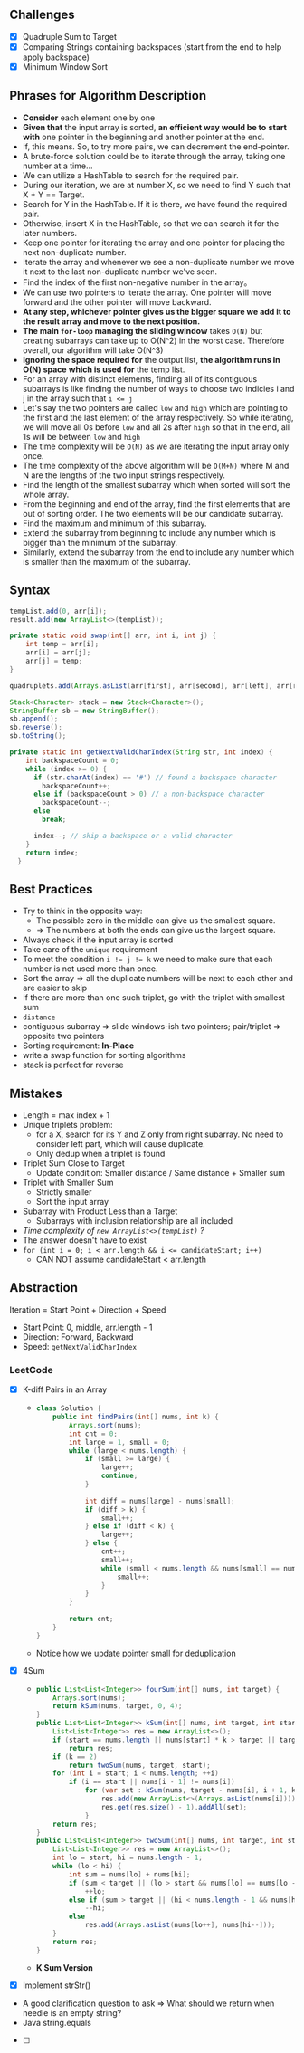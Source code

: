 ## Challenges

- [x] Quadruple Sum to Target
- [x] Comparing Strings containing backspaces (start from the end to help apply backspace)
- [x] Minimum Window Sort

## Phrases for Algorithm Description

- **Consider** each element one by one
- **Given that** the input array is sorted, **an efficient way would be to** **start with** one pointer in the beginning and another pointer at the end.
- If, this means. So, to try more pairs, we can decrement the end-pointer.
- A brute-force solution could be to iterate through the array, taking one number at a time...
- We can utilize a HashTable to search for the required pair. 
- During our iteration, we are at number X, so we need to find Y such that X + Y == Target.
- Search for Y in the HashTable. If it is there, we have found the required pair.
- Otherwise, insert X in the HashTable, so that we can search it for the later numbers.
- Keep one pointer for iterating the array and one pointer for placing the next non-duplicate number.
- Iterate the array and whenever we see a non-duplicate number we move it next to the last non-duplicate number we've seen.
- Find the index of the first non-negative number in the array。
- We can use two pointers to iterate the array. One pointer will move forward and the other pointer will move backward.
- **At any step, whichever pointer gives us the bigger square we add it to the result array and move to the next position.**
- **The main `for-loop` managing the sliding window** takes `O(N)` but creating subarrays can take up to O(N^2) in the worst case. Therefore overall, our algorithm will take O(N^3)
- **Ignoring the space required for** the output list, **the algorithm runs in O(N) space** **which is used for** the temp list.
- For an array with distinct elements, finding all of its contiguous subarrays is like finding the number of ways to choose two indicies i and j in the array such that `i <= j` 
- Let's say the two pointers are called `low` and `high` which are pointing to the first and the last element of the array respectively. So while iterating, we will move all 0s before `low` and all 2s after `high` so that in the end, all 1s will be between `low` and `high`
- The time complexity will be `O(N)` as we are iterating the input array only once.
- The time complexity of the above algorithm will be `O(M+N)` where M and N are the lengths of the two input strings respectively.
- Find the length of the smallest subarray which when sorted will sort the whole array.
- From the beginning and end of the array, find the first elements that are out of sorting order. The two elements will be our candidate subarray.
- Find the maximum and minimum of this subarray.
- Extend the subarray from beginning to include any number which is bigger than the minimum of the subarray.
- Similarly, extend the subarray from the end to include any number which is smaller than the maximum of the subarray.

## Syntax

```java
tempList.add(0, arr[i]);
result.add(new ArrayList<>(tempList));
```

```java
private static void swap(int[] arr, int i, int j) {
	int temp = arr[i];
	arr[i] = arr[j];
	arr[j] = temp;
}
```

```java
quadruplets.add(Arrays.asList(arr[first], arr[second], arr[left], arr[right]));
```

```java
Stack<Character> stack = new Stack<Character>();
StringBuffer sb = new StringBuffer();
sb.append();
sb.reverse();
sb.toString();
```

```java
private static int getNextValidCharIndex(String str, int index) {
    int backspaceCount = 0;
    while (index >= 0) {
      if (str.charAt(index) == '#') // found a backspace character
        backspaceCount++;
      else if (backspaceCount > 0) // a non-backspace character
        backspaceCount--;
      else
        break;

      index--; // skip a backspace or a valid character
    }
    return index;
  }
```



## Best Practices

- Try to think in the opposite way:
  - The possible zero in the middle can give us the smallest square. 
  - => The numbers at both the ends can give us the largest square.
- Always check if the input array is sorted
- Take care of the `unique` requirement
- To meet the condition `i != j != k` we need to make sure that each number is not used more than once.
- Sort the array => all the duplicate numbers will be next to each other and are easier to skip
- If there are more than one such triplet, go with the triplet with smallest sum
- `distance`
- contiguous subarray => slide windows-ish two pointers; pair/triplet => opposite two pointers
- Sorting requirement: **In-Place**
- write a swap function for sorting algorithms
- stack is perfect for reverse

## Mistakes

- Length = max index + 1
- Unique triplets problem: 
  - for a X, search for its Y and Z only from right subarray. No need to consider left part, which will cause duplicate.
  - Only dedup when a triplet is found
- Triplet Sum Close to Target
  - Update condition: Smaller distance / Same distance + Smaller sum
- Triplet with Smaller Sum
  - Strictly smaller
  - Sort the input array
- Subarray with Product Less than a Target 
  - Subarrays with inclusion relationship are all included
- *Time complexity of `new ArrayList<>(tempList)` ?*
- The answer doesn't have to exist
- `for (int i = 0; i < arr.length && i <= candidateStart; i++)`
  - CAN NOT assume candidateStart < arr.length

## Abstraction

Iteration = Start Point + Direction + Speed

- Start Point: 0, middle, arr.length - 1
- Direction: Forward, Backward
- Speed: `getNextValidCharIndex`

### LeetCode

- [x] K-diff Pairs in an Array

  - ```java
    class Solution {
        public int findPairs(int[] nums, int k) {
            Arrays.sort(nums);
            int cnt = 0;
            int large = 1, small = 0;
            while (large < nums.length) {
                if (small >= large) {
                    large++;
                    continue;
                }
                
                int diff = nums[large] - nums[small];
                if (diff > k) {
                    small++;
                } else if (diff < k) {
                    large++;
                } else {
                    cnt++;
                    small++;
                    while (small < nums.length && nums[small] == nums[small - 1]) {
                        small++;
                    }
                }
            }
            
            return cnt;
        }
    }
    ```

  - Notice how we update pointer small for deduplication

- [x] 4Sum

  - ```java
    public List<List<Integer>> fourSum(int[] nums, int target) {
        Arrays.sort(nums);
        return kSum(nums, target, 0, 4);
    }
    public List<List<Integer>> kSum(int[] nums, int target, int start, int k) {
        List<List<Integer>> res = new ArrayList<>();
        if (start == nums.length || nums[start] * k > target || target > nums[nums.length - 1] * k)
            return res;
        if (k == 2)
            return twoSum(nums, target, start);
        for (int i = start; i < nums.length; ++i)
            if (i == start || nums[i - 1] != nums[i])
                for (var set : kSum(nums, target - nums[i], i + 1, k - 1)) {
                    res.add(new ArrayList<>(Arrays.asList(nums[i])));
                    res.get(res.size() - 1).addAll(set);
                }
        return res;
    }
    public List<List<Integer>> twoSum(int[] nums, int target, int start) {
        List<List<Integer>> res = new ArrayList<>();
        int lo = start, hi = nums.length - 1;
        while (lo < hi) {
            int sum = nums[lo] + nums[hi];
            if (sum < target || (lo > start && nums[lo] == nums[lo - 1]))
                ++lo;
            else if (sum > target || (hi < nums.length - 1 && nums[hi] == nums[hi + 1]))
                --hi;
            else
                res.add(Arrays.asList(nums[lo++], nums[hi--]));
        }
        return res;
    }
    ```

  - **K Sum Version**

- [x]  Implement strStr()

  - A good clarification question to ask => What should we return when needle is an empty string? 
  - Java string.equals

- [ ] 